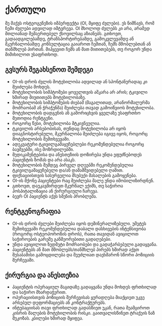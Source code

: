 # ქართული

მე მაქვს ოსტეოგენეზის იმპერფექტა (OI, მყიფე ძვლები). ეს ნიშნავს, რომ ჩემი ძვლები ადვილად იმტვრევა. OI მხოლოდ ძვლებს კი არა, არამედ მთლიანად შემაერთებელ ქსოვილსაც აზიანებს. გთხოვთ, გადაადგილებამდე, ტრანსპორტირებამდე, გამოკვლევამდე ან მკურნალობამდე კონსულტაცია გაიაროთ ჩემთან, ჩემს მშობლებთან ან თანმხლებ პირთან. მიჰყევით ჩემს ან მათ მითითებებს, თუ როგორ უნდა მიმიხილოთ უსაფრთხოდ.

## გვსურს შეგახსენოთ შემდეგი

- OI-ის დროს ძვლის მოტეხილობა ადვილად ან სპონტანურადაც კი შეიძლება მოხდეს.
- მოტეხილობის სიმპტომები ყოველთვის აშკარა არ არის; ტკივილი ხშირად მიუთითებს მოტეხილობაზე.
- მოტეხილობის სიმპტომების ძიებამ (მაგალითად, არანორმალურმა მოძრაობამ ან ჭრაჭუნმა) შეიძლება თავად გამოიწვიოს მოტეხილობა.
- მოტეხილობის დადგენის ან გამორიცხვის ყველაზე უსაფრთხო მეთოდია რენტგენი.
- როგორც წესი, მოტეხილობა მტკივნეულია.
- ტკივილის არსებობისას, თუნდაც მოტეხილობა არ იყოს დიაგნოსტირებული, მკურნალობა შეიძლება იგივე იყოს, როგორც მოტეხილობის შემთხვევაში.
- ადეკვატური ტკივილგამაყუჩებლები რეკომენდებულია როგორც ბავშვებში, ისე მოზრდილებში.
- მედიკამენტებისა და ანესთეზიის დოზირება უნდა ეფუძნებოდეს პაციენტის ზომას და არა ასაკს.
- მოტეხილობის შემდეგ პირველ დღეებში რეკომენდებულია ტკივილგამაყუჩებელი და/ან დამამშვიდებელი ღამით.
- ფიქსაციისთვის სასურველია მსუბუქი მასალების გამოყენება.
- OI-ის მქონე პაციენტები რაც შეიძლება მალე უნდა იმობილიზირდნენ.
- გთხოვთ, დაუკავშირდეთ მკურნალ ექიმს, თუ საჭიროა ჰოსპიტალიზაცია ან ქირურგიული ჩარევა.
- ბევრ OI პაციენტს აქვს სმენის პრობლემა.

## რენტგენოგრაფია

- OI-ის დროს ძვლები შეიძლება იყოს დემინერალიზებული. უმეტეს შემთხვევაში რეკომენდებულია დაბალი დასხივების ინტენსივობა (როგორც ოსტეოპოროზის დროს), რათა თავიდან ავიცილოთ საჭიროების გარეშე განმეორებითი გადაღებები.
- უნდა ავიცილოთ ზედმეტი მოძრაობები და გადაჭარბებული გადაყვანა.
- პაციენტებს ან მათ მშობლებს/თანმხლებ პირებს ხშირად აქვთ შესაბამისი გამოცდილება და შეუძლიათ დაეხმარონ სწორი პოზიციის შერჩევაში.

## ქირურგია და ანესთეზია

- პაციენტის ოპერაციულ მაგიდაზე გადაყვანა უნდა მოხდეს ფრთხილად და საჭირო მხარდაჭერით.
- ოპერაციისთვის პოზიციის შერჩევისას ყურადღება მიაქციეთ უკვე არსებულ დეფორმაციებს ან კონტრაქტურებს.
- ინტუბაციისას თავი ფრთხილად გადასწიეთ უკან, რათა შეამციროთ კისრის მალების მოტეხილობის რისკი. გაითვალისწინეთ ტრაქეის ნაზ მუკოზას. კბილები ხშირად მყიფეა.